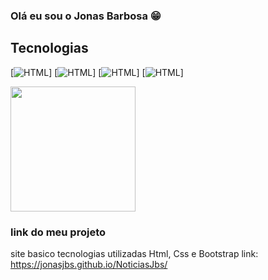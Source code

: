 ### Olá eu sou  o Jonas Barbosa 😁

## Tecnologias
[![HTML](https://img.shields.io/badge/HTML5-E34F26?style=for-the-badge&logo=html5&logoColor=white)]
[![HTML](https://img.shields.io/badge/CSS3-1572B6?style=for-the-badge&logo=css3&logoColor=white)]
[![HTML](https://img.shields.io/badge/JavaScript-F7DF1E?style=for-the-badge&logo=javascript&logoColor=black)]
[![HTML](	https://img.shields.io/badge/Python-14354C?style=for-the-badge&logo=python&logoColor=white)]



<a href="https://github.com/anuraghazra/github-readme-stats">
  <img height=200 align="center" src="https://github-readme-stats.vercel.app/api?username=jonasjbs" />
</a>

### link do meu projeto
site basico tecnologias utilizadas Html, Css e Bootstrap
link: https://jonasjbs.github.io/NoticiasJbs/


